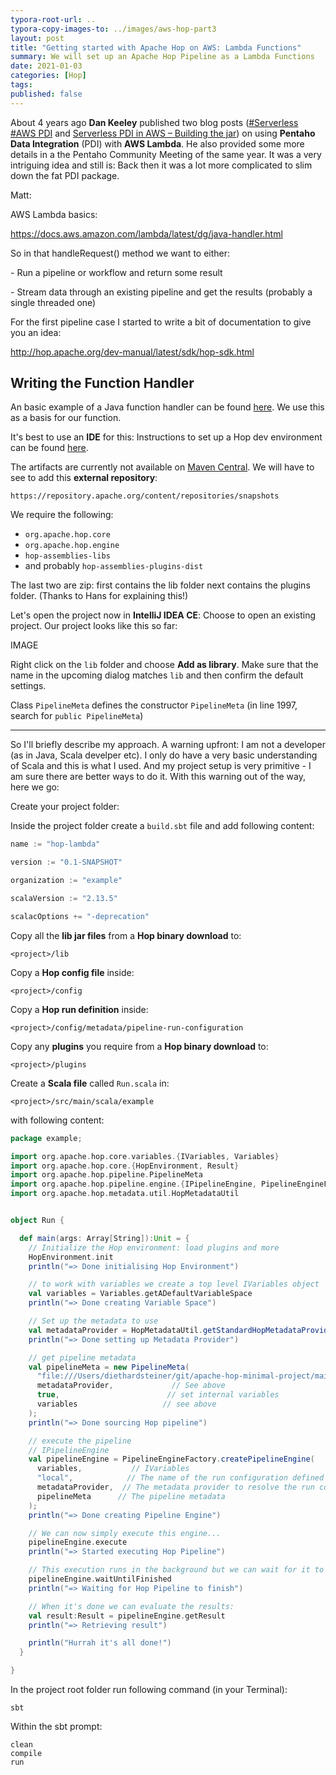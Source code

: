 ```yaml
---
typora-root-url: ..
typora-copy-images-to: ../images/aws-hop-part3
layout: post
title: "Getting started with Apache Hop on AWS: Lambda Functions"
summary: We will set up an Apache Hop Pipeline as a Lambda Functions
date: 2021-01-03
categories: [Hop]
tags: 
published: false
---
```


About 4 years ago **Dan Keeley** published two blog posts ([#Serverless #AWS PDI](https://dankeeley.wordpress.com/2017/04/25/serverless-aws-pdi/) and [Serverless PDI in AWS – Building the jar](https://dankeeley.wordpress.com/2017/05/10/serverless-pdi-in-aws-building-the-jar)) on using **Pentaho Data Integration** (PDI) with **AWS Lambda**. He also provided some more details in a the Pentaho Community Meeting of the same year. It was a very intriguing idea and still is: Back then it was a lot more complicated to slim down the fat PDI package. 



Matt:

AWS Lambda basics:

https://docs.aws.amazon.com/lambda/latest/dg/java-handler.html

So in that handleRequest() method we want to either:

\- Run a pipeline or workflow and return some result

\- Stream data through an existing pipeline and get the results (probably a single threaded one)

For the first pipeline case I started to write a bit of documentation to give you an idea:

http://hop.apache.org/dev-manual/latest/sdk/hop-sdk.html



## Writing the Function Handler

An basic example of a Java function handler can be found [here](https://docs.aws.amazon.com/lambda/latest/dg/java-handler.html). We use this as a basis for our function.

It's best to use an **IDE** for this: Instructions to set up a Hop dev environment can be found [here](http://hop.apache.org/dev-manual/latest/setup-dev-environment.html).

The artifacts are currently not available on [Maven Central](https://mvnrepository.com). We will have to see to add this **external repository**:

```
https://repository.apache.org/content/repositories/snapshots
```

We require the following:

- `org.apache.hop.core`
- `org.apache.hop.engine`
- `hop-assemblies-libs`
- and probably `hop-assemblies-plugins-dist`

The last two are zip: first contains the lib folder next contains the plugins folder. (Thanks to Hans for explaining this!)




Let's open the project now in **IntelliJ IDEA CE**: Choose to open an existing project.
Our project looks like this so far:

IMAGE

Right click on the `lib` folder and choose **Add as library**. Make sure that the name in the upcoming dialog matches `lib` and then confirm the default settings.





Class `PipelineMeta` defines the constructor `PipelineMeta` (in line 1997, search for `public PipelineMeta`)



-----

So I'll briefly describe my approach. A warning upfront: I am not a developer (as in Java, Scala develper etc). I only do have a very basic understanding of Scala and this is what I used. And my project setup is very primitive - I am sure there are better ways to do it. With this warning out of the way, here we go:

Create your project folder:

Inside the project folder create a `build.sbt` file and add following content:

```sbt
name := "hop-lambda"

version := "0.1-SNAPSHOT"

organization := "example"

scalaVersion := "2.13.5"

scalacOptions += "-deprecation"
```

Copy all the **lib jar files** from a **Hop binary download** to:

```
<project>/lib
```

Copy a **Hop config file** inside:

```
<project>/config
```

Copy a **Hop run definition** inside:

```
<project>/config/metadata/pipeline-run-configuration
```

Copy any **plugins** you require from a **Hop binary download** to:

```
<project>/plugins
```

Create a **Scala file** called `Run.scala` in:

```
<project>/src/main/scala/example
```

with following content:

```scala
package example;

import org.apache.hop.core.variables.{IVariables, Variables}
import org.apache.hop.core.{HopEnvironment, Result}
import org.apache.hop.pipeline.PipelineMeta
import org.apache.hop.pipeline.engine.{IPipelineEngine, PipelineEngineFactory}
import org.apache.hop.metadata.util.HopMetadataUtil


object Run {

  def main(args: Array[String]):Unit = {
    // Initialize the Hop environment: load plugins and more
    HopEnvironment.init
    println("=> Done initialising Hop Environment")

    // to work with variables we create a top level IVariables object
    val variables = Variables.getADefaultVariableSpace
    println("=> Done creating Variable Space")

    // Set up the metadata to use
    val metadataProvider = HopMetadataUtil.getStandardHopMetadataProvider(variables)
    println("=> Done setting up Metadata Provider")

    // get pipeline metadata
    val pipelineMeta = new PipelineMeta(
      "file:///Users/diethardsteiner/git/apache-hop-minimal-project/main.hpl",   // The filename
      metadataProvider,             // See above
      true,                        // set internal variables
      variables                   // see above
    );
    println("=> Done sourcing Hop pipeline")

    // execute the pipeline
    // IPipelineEngine
    val pipelineEngine = PipelineEngineFactory.createPipelineEngine(
      variables,           // IVariables
      "local",            // The name of the run configuration defined in the metadata
      metadataProvider,  // The metadata provider to resolve the run configuration details
      pipelineMeta      // The pipeline metadata
    );
    println("=> Done creating Pipeline Engine")

    // We can now simply execute this engine...
    pipelineEngine.execute
    println("=> Started executing Hop Pipeline")

    // This execution runs in the background but we can wait for it to finish:
    pipelineEngine.waitUntilFinished
    println("=> Waiting for Hop Pipeline to finish")

    // When it's done we can evaluate the results:
    val result:Result = pipelineEngine.getResult
    println("=> Retrieving result")

    println("Hurrah it's all done!")
  }

}
```

In the project root folder run following command (in your Terminal):

```
sbt
```

Within the sbt prompt:

```
clean
compile
run
```

